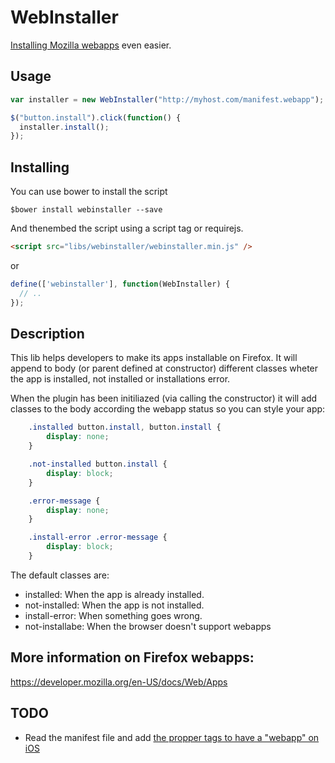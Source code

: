 WebInstaller
============

[Installing Mozilla webapps](http://https://developer.mozilla.org/en-US/docs/Web/API/Apps.install/ "Install") even easier.

Usage
-----

```javascript
var installer = new WebInstaller("http://myhost.com/manifest.webapp");

$("button.install").click(function() {
  installer.install();
});
```

Installing
-----
You can use bower to install the script

```
$bower install webinstaller --save
```

And thenembed the script using a script tag or requirejs.

```html
<script src="libs/webinstaller/webinstaller.min.js" />
```
or

```javascript
define(['webinstaller'], function(WebInstaller) {
  // ..
});
```

Description
-----------
This lib helps developers to make its apps installable on Firefox.
It will append to body (or parent defined at constructor) different classes
wheter the app is installed, not installed or installations error.

When the plugin has been initiliazed (via calling the constructor) it will add classes to the body according the webapp status so you can style your app:

```css
    .installed button.install, button.install {
        display: none;
    }

    .not-installed button.install {
        display: block;
    }

    .error-message {
        display: none;
    }

    .install-error .error-message {
        display: block;
    }
```

The default classes are:

- installed: When the app is already installed.
- not-installed: When the app is not installed.
- install-error: When something goes wrong.
- not-installabe: When the browser doesn't support webapps


More information on Firefox webapps:
------------------------------------

https://developer.mozilla.org/en-US/docs/Web/Apps

TODO
----

* Read the manifest file and add [the propper tags to have a "webapp" on iOS](https://developer.apple.com/library/ios/documentation/AppleApplications/Reference/SafariWebContent/ConfiguringWebApplications/ConfiguringWebApplications.html)
